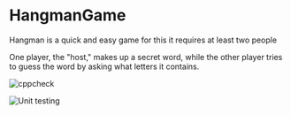 # HangmanGame

Hangman is a quick and easy game for this it requires at least two people 

One player, the "host," makes up a secret word, while the other player tries to guess the word by asking what letters it contains.

![cppcheck](https://github.com/stepin104865/HangmanGame/workflows/cppcheck/badge.svg)

![Unit testing](https://github.com/stepin104865/HangmanGame/workflows/Unit%20testing/badge.svg)
